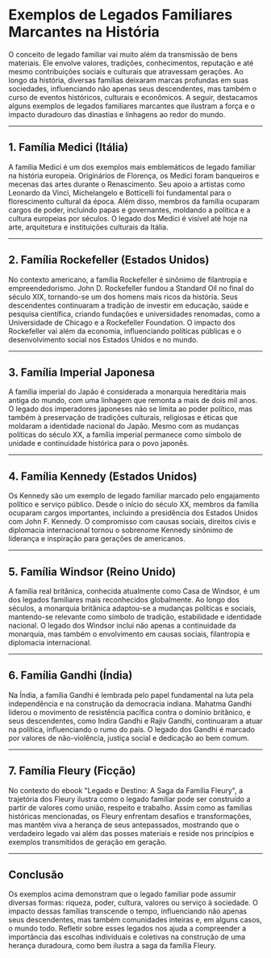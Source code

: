 
# Exemplos de Legados Familiares Marcantes na História

O conceito de legado familiar vai muito além da transmissão de bens materiais. Ele envolve valores, tradições, conhecimentos, reputação e até mesmo contribuições sociais e culturais que atravessam gerações. Ao longo da história, diversas famílias deixaram marcas profundas em suas sociedades, influenciando não apenas seus descendentes, mas também o curso de eventos históricos, culturais e econômicos. A seguir, destacamos alguns exemplos de legados familiares marcantes que ilustram a força e o impacto duradouro das dinastias e linhagens ao redor do mundo.

---

## 1. Família Medici (Itália)

A família Medici é um dos exemplos mais emblemáticos de legado familiar na história europeia. Originários de Florença, os Medici foram banqueiros e mecenas das artes durante o Renascimento. Seu apoio a artistas como Leonardo da Vinci, Michelangelo e Botticelli foi fundamental para o florescimento cultural da época. Além disso, membros da família ocuparam cargos de poder, incluindo papas e governantes, moldando a política e a cultura europeias por séculos. O legado dos Medici é visível até hoje na arte, arquitetura e instituições culturais da Itália.

---

## 2. Família Rockefeller (Estados Unidos)

No contexto americano, a família Rockefeller é sinônimo de filantropia e empreendedorismo. John D. Rockefeller fundou a Standard Oil no final do século XIX, tornando-se um dos homens mais ricos da história. Seus descendentes continuaram a tradição de investir em educação, saúde e pesquisa científica, criando fundações e universidades renomadas, como a Universidade de Chicago e a Rockefeller Foundation. O impacto dos Rockefeller vai além da economia, influenciando políticas públicas e o desenvolvimento social nos Estados Unidos e no mundo.

---

## 3. Família Imperial Japonesa

A família imperial do Japão é considerada a monarquia hereditária mais antiga do mundo, com uma linhagem que remonta a mais de dois mil anos. O legado dos imperadores japoneses não se limita ao poder político, mas também à preservação de tradições culturais, religiosas e éticas que moldaram a identidade nacional do Japão. Mesmo com as mudanças políticas do século XX, a família imperial permanece como símbolo de unidade e continuidade histórica para o povo japonês.

---

## 4. Família Kennedy (Estados Unidos)

Os Kennedy são um exemplo de legado familiar marcado pelo engajamento político e serviço público. Desde o início do século XX, membros da família ocuparam cargos importantes, incluindo a presidência dos Estados Unidos com John F. Kennedy. O compromisso com causas sociais, direitos civis e diplomacia internacional tornou o sobrenome Kennedy sinônimo de liderança e inspiração para gerações de americanos.

---

## 5. Família Windsor (Reino Unido)

A família real britânica, conhecida atualmente como Casa de Windsor, é um dos legados familiares mais reconhecidos globalmente. Ao longo dos séculos, a monarquia britânica adaptou-se a mudanças políticas e sociais, mantendo-se relevante como símbolo de tradição, estabilidade e identidade nacional. O legado dos Windsor inclui não apenas a continuidade da monarquia, mas também o envolvimento em causas sociais, filantropia e diplomacia internacional.

---

## 6. Família Gandhi (Índia)

Na Índia, a família Gandhi é lembrada pelo papel fundamental na luta pela independência e na construção da democracia indiana. Mahatma Gandhi liderou o movimento de resistência pacífica contra o domínio britânico, e seus descendentes, como Indira Gandhi e Rajiv Gandhi, continuaram a atuar na política, influenciando o rumo do país. O legado dos Gandhi é marcado por valores de não-violência, justiça social e dedicação ao bem comum.

---

## 7. Família Fleury (Ficção)

No contexto do ebook "Legado e Destino: A Saga da Família Fleury", a trajetória dos Fleury ilustra como o legado familiar pode ser construído a partir de valores como união, respeito e trabalho. Assim como as famílias históricas mencionadas, os Fleury enfrentam desafios e transformações, mas mantêm viva a herança de seus antepassados, mostrando que o verdadeiro legado vai além das posses materiais e reside nos princípios e exemplos transmitidos de geração em geração.

---

## Conclusão

Os exemplos acima demonstram que o legado familiar pode assumir diversas formas: riqueza, poder, cultura, valores ou serviço à sociedade. O impacto dessas famílias transcende o tempo, influenciando não apenas seus descendentes, mas também comunidades inteiras e, em alguns casos, o mundo todo. Refletir sobre esses legados nos ajuda a compreender a importância das escolhas individuais e coletivas na construção de uma herança duradoura, como bem ilustra a saga da família Fleury.
```
